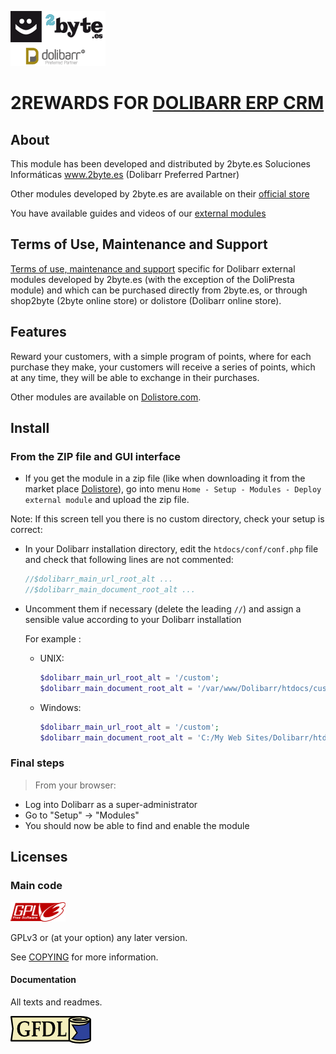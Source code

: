 ![GPLv3 logo](img/logo.png)

# 2REWARDS FOR <a href="https://www.dolibarr.org">DOLIBARR ERP CRM</a>

## About
This module has been developed and distributed by 2byte.es Soluciones Informáticas <a href="http://www.2byte.es"> www.2byte.es </a> (Dolibarr Preferred Partner)

Other modules developed by 2byte.es are available on their <a target="_blank" href="https://shop.2byte.es/">official store</a>

You have available guides and videos of our <a target="_blank" href="https://liveagent.2byte.es/853598-M%C3%B3dulos-Oficiales-Externos-Dolibarr">external modules</a>

## Terms of Use, Maintenance and Support
<a target="_blank" href="https://shop.2byte.es/content/6-condiciones-de-uso-mantenimiento-y-asistencia-modulos">Terms of use, maintenance and support</a> specific for Dolibarr external modules developed by 2byte.es (with the exception of the DoliPresta module) and which can be purchased directly from 2byte.es, or through shop2byte (2byte online store) or dolistore (Dolibarr online store).

## Features
Reward your customers, with a simple program of points, where for each purchase they make, your customers will receive a series of points, which at any time, they will be able to exchange in their purchases.

Other modules are available on <a href="https://www.dolistore.com" target="_new">Dolistore.com</a>.


Install
-------

### From the ZIP file and GUI interface

- If you get the module in a zip file (like when downloading it from the market place [Dolistore](https://www.dolistore.com)), go into
menu ```Home - Setup - Modules - Deploy external module``` and upload the zip file.


Note: If this screen tell you there is no custom directory, check your setup is correct: 

- In your Dolibarr installation directory, edit the ```htdocs/conf/conf.php``` file and check that following lines are not commented:

    ```php
    //$dolibarr_main_url_root_alt ...
    //$dolibarr_main_document_root_alt ...
    ```

- Uncomment them if necessary (delete the leading ```//```) and assign a sensible value according to your Dolibarr installation

    For example :

    - UNIX:
        ```php
        $dolibarr_main_url_root_alt = '/custom';
        $dolibarr_main_document_root_alt = '/var/www/Dolibarr/htdocs/custom';
        ```

    - Windows:
        ```php
        $dolibarr_main_url_root_alt = '/custom';
        $dolibarr_main_document_root_alt = 'C:/My Web Sites/Dolibarr/htdocs/custom';
        ```
        

### <a name="final_steps"></a>Final steps

>From your browser:

  - Log into Dolibarr as a super-administrator
  - Go to "Setup" -> "Modules"
  - You should now be able to find and enable the module

Licenses
--------

### Main code

![GPLv3 logo](img/gplv3.png)

GPLv3 or (at your option) any later version.

See [COPYING](COPYING) for more information.

#### Documentation

All texts and readmes.

![GFDL logo](img/gfdl.png)